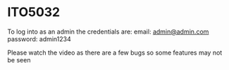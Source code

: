 # ITO5032

To log into as an admin the credentials are:
email: admin@admin.com
password: admin1234

Please watch the video as there are a few bugs so some features may not be seen